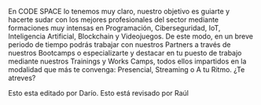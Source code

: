 En CODE SPACE lo tenemos muy claro, nuestro objetivo es guiarte y hacerte sudar con los mejores profesionales del sector mediante formaciones muy intensas en Programación, Ciberseguridad, IoT, Inteligencia Artificial, Blockchain y Videojuegos. De este modo, en un breve periodo de tiempo podrás trabajar con nuestros Partners a través de nuestros Bootcamps o especializarte y destacar en tu puesto de trabajo mediante nuestros Trainings y Works Camps, todos ellos impartidos en la modalidad que más te convenga: Presencial, Streaming o A tu Ritmo. ¿Te atreves?


Esto esta editado por Darío.
Esto está revisado por Raúl

